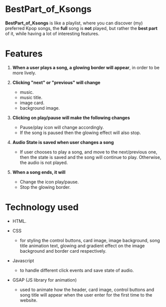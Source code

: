 # BestPart_of_Ksongs

**BestPart_of_Ksongs** is like a playlist, where you can discover (my) preferred Kpop songs, the **full** song is **not** played, but rather the **best part** of it, while having a lot of interesting features.


# Features
1. **When a user plays a song, a glowing border will appear**, in order to be more lively.
2. **Clicking "next" or "previous" will change**
   * music.
   * music title.
   * image card.
   * background image.
     
3. **Clicking on play/pause will make the following changes**
   * Pause/play icon will change accordingly.
   * If the song is paused then the glowing effect will also stop.
    
4. **Audio State is saved when user changes a song**
   * If user chooses to play a song, and move to the next/previous one, then the state is saved and the song will continue to play. Otherwise, the audio is not played.
     
5. **When a song ends, it will**
   * Change the icon play/pause.
   * Stop the glowing border.

# Technology used 
* HTML.
* CSS
    * for styling the control buttons, card image, image background, song title animation text, glowing and gradient effect on the image background and border card respectively.
      
* Javascript
    * to handle different click events and save state of audio.
      
* GSAP (JS library for animation)
    * used to animate how the header, card image, control buttons and song title will appear when the user enter for the first time to the website.



